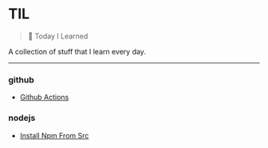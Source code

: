 # TIL

> 📝 Today I Learned


A collection of stuff that I learn every day.

---

### github

- [Github Actions](github/github-actions.md)

### nodejs

- [Install Npm From Src](nodejs/install-npm-from-src.md)

